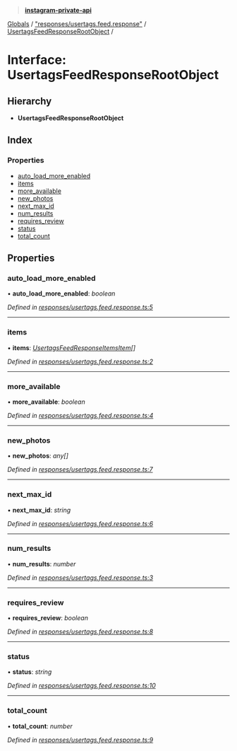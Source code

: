 > **[instagram-private-api](../README.md)**

[Globals](../README.md) / ["responses/usertags.feed.response"](../modules/_responses_usertags_feed_response_.md) / [UsertagsFeedResponseRootObject](_responses_usertags_feed_response_.usertagsfeedresponserootobject.md) /

# Interface: UsertagsFeedResponseRootObject

## Hierarchy

* **UsertagsFeedResponseRootObject**

## Index

### Properties

* [auto_load_more_enabled](_responses_usertags_feed_response_.usertagsfeedresponserootobject.md#auto_load_more_enabled)
* [items](_responses_usertags_feed_response_.usertagsfeedresponserootobject.md#items)
* [more_available](_responses_usertags_feed_response_.usertagsfeedresponserootobject.md#more_available)
* [new_photos](_responses_usertags_feed_response_.usertagsfeedresponserootobject.md#new_photos)
* [next_max_id](_responses_usertags_feed_response_.usertagsfeedresponserootobject.md#next_max_id)
* [num_results](_responses_usertags_feed_response_.usertagsfeedresponserootobject.md#num_results)
* [requires_review](_responses_usertags_feed_response_.usertagsfeedresponserootobject.md#requires_review)
* [status](_responses_usertags_feed_response_.usertagsfeedresponserootobject.md#status)
* [total_count](_responses_usertags_feed_response_.usertagsfeedresponserootobject.md#total_count)

## Properties

###  auto_load_more_enabled

• **auto_load_more_enabled**: *boolean*

*Defined in [responses/usertags.feed.response.ts:5](https://github.com/dilame/instagram-private-api/blob/e9c516c/src/responses/usertags.feed.response.ts#L5)*

___

###  items

• **items**: *[UsertagsFeedResponseItemsItem](_responses_usertags_feed_response_.usertagsfeedresponseitemsitem.md)[]*

*Defined in [responses/usertags.feed.response.ts:2](https://github.com/dilame/instagram-private-api/blob/e9c516c/src/responses/usertags.feed.response.ts#L2)*

___

###  more_available

• **more_available**: *boolean*

*Defined in [responses/usertags.feed.response.ts:4](https://github.com/dilame/instagram-private-api/blob/e9c516c/src/responses/usertags.feed.response.ts#L4)*

___

###  new_photos

• **new_photos**: *any[]*

*Defined in [responses/usertags.feed.response.ts:7](https://github.com/dilame/instagram-private-api/blob/e9c516c/src/responses/usertags.feed.response.ts#L7)*

___

###  next_max_id

• **next_max_id**: *string*

*Defined in [responses/usertags.feed.response.ts:6](https://github.com/dilame/instagram-private-api/blob/e9c516c/src/responses/usertags.feed.response.ts#L6)*

___

###  num_results

• **num_results**: *number*

*Defined in [responses/usertags.feed.response.ts:3](https://github.com/dilame/instagram-private-api/blob/e9c516c/src/responses/usertags.feed.response.ts#L3)*

___

###  requires_review

• **requires_review**: *boolean*

*Defined in [responses/usertags.feed.response.ts:8](https://github.com/dilame/instagram-private-api/blob/e9c516c/src/responses/usertags.feed.response.ts#L8)*

___

###  status

• **status**: *string*

*Defined in [responses/usertags.feed.response.ts:10](https://github.com/dilame/instagram-private-api/blob/e9c516c/src/responses/usertags.feed.response.ts#L10)*

___

###  total_count

• **total_count**: *number*

*Defined in [responses/usertags.feed.response.ts:9](https://github.com/dilame/instagram-private-api/blob/e9c516c/src/responses/usertags.feed.response.ts#L9)*